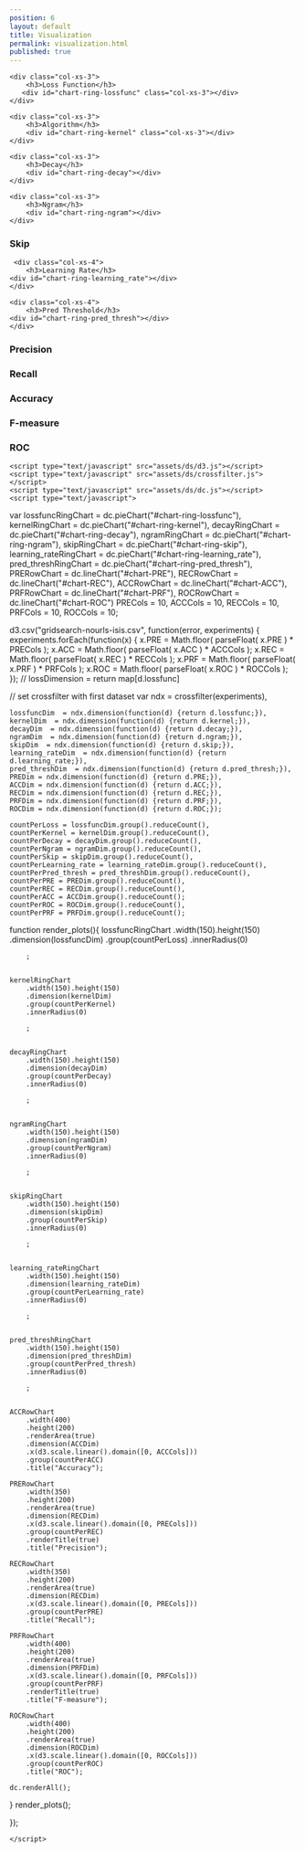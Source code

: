 ```yaml
---
position: 6
layout: default
title: Visualization
permalink: visualization.html
published: true
---
```

<html lang="en">
  <head>
    <title>dc.js - m'interessa</title>
    <meta charset="UTF-8">
    <link rel="stylesheet" type="text/css" href="assets/bootstrap/css/bootstrap.min.css">
    <link rel="stylesheet" type="text/css" href="assets/ds/dc.css"/>
  </head>
  <body>

<div class="container-fluid">

<div class="row">

    <div class="col-xs-3">
		<h3>Loss Function</h3>
       <div id="chart-ring-lossfunc" class="col-xs-3"></div>
    </div>

    <div class="col-xs-3">
		<h3>Algorithm</h3>
        <div id="chart-ring-kernel" class="col-xs-3"></div>
    </div>

    <div class="col-xs-3">
        <h3>Decay</h3>
        <div id="chart-ring-decay"></div>
    </div>
	
    <div class="col-xs-3">
        <h3>Ngram</h3>
        <div id="chart-ring-ngram"></div>
    </div>

</div>

<div class="row">   
    <div class="col-xs-4">
     <h3>Skip</h3>
    <div id="chart-ring-skip"></div>
    </div>    
  
     <div class="col-xs-4">
        <h3>Learning Rate</h3>
    <div id="chart-ring-learning_rate"></div>
    </div>     	
  	
    <div class="col-xs-4">
        <h3>Pred Threshold</h3>
    <div id="chart-ring-pred_thresh"></div>
    </div>   	
  	
</div>

<div class="row">
	<div class="col-xs-4">
		<h3>Precision</h3>
		<div id="chart-PRE"></div>
	</div>
	<div class="col-xs-4">
		<h3>Recall</h3>
		<div id="chart-REC"></div>
	</div>
	<div class="col-xs-4">
		<h3>Accuracy</h3>
		<div id="chart-ACC"></div>
	</div>
</div>

<div class="row">
  	<div class="col-xs-6">
		<h3>F-measure</h3>
		<div id="chart-PRF"></div>
	</div>
  	<div class="col-xs-6">
		<h3>ROC</h3>
		<div id="chart-ROC"></div>
	</div>
</div>

</div>
	
    <script type="text/javascript" src="assets/ds/d3.js"></script>
    <script type="text/javascript" src="assets/ds/crossfilter.js"></script>
    <script type="text/javascript" src="assets/ds/dc.js"></script>
    <script type="text/javascript">

	
var lossfuncRingChart = dc.pieChart("#chart-ring-lossfunc"),
	kernelRingChart = dc.pieChart("#chart-ring-kernel"),
    decayRingChart = dc.pieChart("#chart-ring-decay"),
    ngramRingChart = dc.pieChart("#chart-ring-ngram"),
    skipRingChart = dc.pieChart("#chart-ring-skip"),
    learning_rateRingChart = dc.pieChart("#chart-ring-learning_rate"),
    pred_threshRingChart = dc.pieChart("#chart-ring-pred_thresh"),
    PRERowChart = dc.lineChart("#chart-PRE"),
	RECRowChart = dc.lineChart("#chart-REC"),
	ACCRowChart = dc.lineChart("#chart-ACC"),
	PRFRowChart = dc.lineChart("#chart-PRF"),
	ROCRowChart = dc.lineChart("#chart-ROC")
	PRECols = 10,
	ACCCols = 10,
	RECCols = 10,
    PRFCols = 10,
	ROCCols = 10;
	

d3.csv("gridsearch-nourls-isis.csv", function(error, experiments) {
  experiments.forEach(function(x) {
    x.PRE = Math.floor( parseFloat( x.PRE ) * PRECols );
	x.ACC = Math.floor( parseFloat( x.ACC ) * ACCCols );
	x.REC = Math.floor( parseFloat( x.REC ) * RECCols );
    x.PRF = Math.floor( parseFloat( x.PRF ) * PRFCols );
	x.ROC = Math.floor( parseFloat( x.ROC ) * ROCCols );
  });
  // lossDimension = return map[d.lossfunc]
  
  // set crossfilter with first dataset
	var ndx = crossfilter(experiments),
	
	
    lossfuncDim  = ndx.dimension(function(d) {return d.lossfunc;}),
    kernelDim  = ndx.dimension(function(d) {return d.kernel;}),
	decayDim  = ndx.dimension(function(d) {return d.decay;}),
    ngramDim  = ndx.dimension(function(d) {return d.ngram;}),
    skipDim  = ndx.dimension(function(d) {return d.skip;}),
    learning_rateDim  = ndx.dimension(function(d) {return d.learning_rate;}),
    pred_threshDim  = ndx.dimension(function(d) {return d.pred_thresh;}),
    PREDim = ndx.dimension(function(d) {return d.PRE;}),
	ACCDim = ndx.dimension(function(d) {return d.ACC;}),
	RECDim = ndx.dimension(function(d) {return d.REC;}),
    PRFDim = ndx.dimension(function(d) {return d.PRF;}),
	ROCDim = ndx.dimension(function(d) {return d.ROC;});

	countPerLoss = lossfuncDim.group().reduceCount(),
	countPerKernel = kernelDim.group().reduceCount(),
    countPerDecay = decayDim.group().reduceCount(),
    countPerNgram = ngramDim.group().reduceCount(),
    countPerSkip = skipDim.group().reduceCount(),
    countPerLearning_rate = learning_rateDim.group().reduceCount(),
    countPerPred_thresh = pred_threshDim.group().reduceCount(),
    countPerPRE = PREDim.group().reduceCount(),
	countPerREC = RECDim.group().reduceCount(),
	countPerACC = ACCDim.group().reduceCount();
  	countPerROC = ROCDim.group().reduceCount(),
	countPerPRF = PRFDim.group().reduceCount();
  
function render_plots(){
    lossfuncRingChart
        .width(150).height(150)
        .dimension(lossfuncDim)
        .group(countPerLoss)
        .innerRadius(0)
		
		;
	

	kernelRingChart	
        .width(150).height(150)
        .dimension(kernelDim)
        .group(countPerKernel)
        .innerRadius(0)
		
		;	

  
    decayRingChart	
        .width(150).height(150)
        .dimension(decayDim)
        .group(countPerDecay)
        .innerRadius(0)
		
		;	

  
	ngramRingChart	
        .width(150).height(150)
        .dimension(ngramDim)
        .group(countPerNgram)
        .innerRadius(0)
		
		;	

  
	skipRingChart	
        .width(150).height(150)
        .dimension(skipDim)
        .group(countPerSkip)
        .innerRadius(0)
		
		;	

  
	learning_rateRingChart	
        .width(150).height(150)
        .dimension(learning_rateDim)
        .group(countPerLearning_rate)
        .innerRadius(0)
		
		;	

  
	pred_threshRingChart
        .width(150).height(150)
        .dimension(pred_threshDim)
        .group(countPerPred_thresh)
        .innerRadius(0)
		
		;	


    ACCRowChart
        .width(400)
		.height(200)
		.renderArea(true)
        .dimension(ACCDim)
		.x(d3.scale.linear().domain([0, ACCCols]))
        .group(countPerACC)
		.title("Accuracy");
  
    PRERowChart
        .width(350)
		.height(200)
		.renderArea(true)
        .dimension(RECDim)
		.x(d3.scale.linear().domain([0, PRECols]))
        .group(countPerREC)
		.renderTitle(true)
		.title("Precision");

    RECRowChart
        .width(350)
		.height(200)
		.renderArea(true)
        .dimension(RECDim)
		.x(d3.scale.linear().domain([0, PRECols]))
        .group(countPerPRE)
		.title("Recall");
			
    PRFRowChart
        .width(400)
		.height(200)
		.renderArea(true)
        .dimension(PRFDim)
		.x(d3.scale.linear().domain([0, PRFCols]))
        .group(countPerPRF)
		.renderTitle(true)
		.title("F-measure");

    ROCRowChart
        .width(400)
		.height(200)
		.renderArea(true)
        .dimension(ROCDim)
		.x(d3.scale.linear().domain([0, ROCCols]))
        .group(countPerROC)
		.title("ROC");
		
    dc.renderAll();
}
render_plots();

});




    </script>


  </body>
</html>
